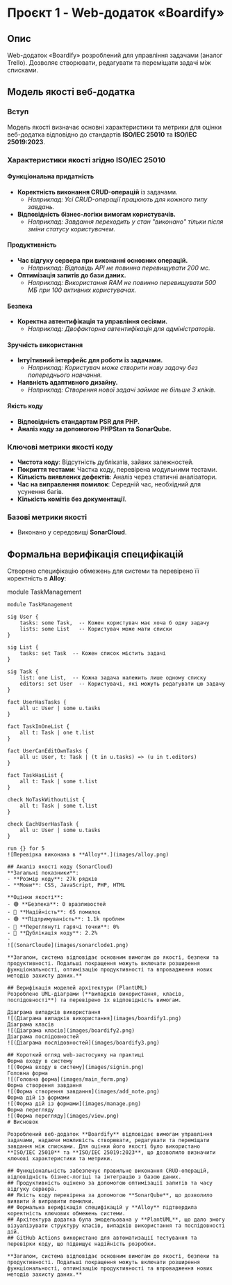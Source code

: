 # Проєкт 1 - Web-додаток «Boardify»

## Опис
Web-додаток «Boardify» розроблений для управління задачами (аналог Trello). Дозволяє створювати, редагувати та переміщати задачі між списками.

## Модель якості веб-додатка

### Вступ
Модель якості визначає основні характеристики та метрики для оцінки веб-додатка відповідно до стандартів **ISO/IEC 25010** та **ISO/IEC 25019:2023**.

### Характеристики якості згідно ISO/IEC 25010

#### **Функціональна придатність**
- **Коректність виконання CRUD-операцій** із задачами.
  - *Наприклад: Усі CRUD-операції працюють для кожного типу завдань.*
- **Відповідність бізнес-логіки вимогам користувачів.**
  - *Наприклад: Завдання переходить у стан "виконано" тільки після зміни статусу користувачем.*

#### **Продуктивність**
- **Час відгуку сервера при виконанні основних операцій.**
  - *Наприклад: Відповідь API не повинна перевищувати 200 мс.*
- **Оптимізація запитів до бази даних.**
  - *Наприклад: Використання RAM не повинно перевищувати 500 МБ при 100 активних користувачах.*

#### **Безпека**
- **Коректна автентифікація та управління сесіями.**
  - *Наприклад: Двофакторна автентифікація для адміністраторів.*

#### **Зручність використання**
- **Інтуїтивний інтерфейс для роботи із задачами.**
  - *Наприклад: Користувач може створити нову задачу без попереднього навчання.*
- **Наявність адаптивного дизайну.**
  - *Наприклад: Створення нової задачі займає не більше 3 кліків.*

#### **Якість коду**
- **Відповідність стандартам PSR для PHP.**
- **Аналіз коду за допомогою PHPStan та SonarQube.**

### Ключові метрики якості коду
- **Чистота коду**: Відсутність дублікатів, зайвих залежностей.
- **Покриття тестами**: Частка коду, перевірена модульними тестами.
- **Кількість виявлених дефектів**: Аналіз через статичні аналізатори.
- **Час на виправлення помилок**: Середній час, необхідний для усунення багів.
- **Кількість комітів без документації**.

### Базові метрики якості
- Виконано у середовищі **SonarCloud**.

## Формальна верифікація специфікацій
Створено специфікацію обмежень для системи та перевірено її коректність в **Alloy**:

module TaskManagement
```alloy
module TaskManagement

sig User {
    tasks: some Task,  -- Кожен користувач має хоча б одну задачу
    lists: some List   -- Користувач може мати списки
}

sig List {
    tasks: set Task  -- Кожен список містить задачі
}

sig Task {
    list: one List,  -- Кожна задача належить лише одному списку
    editors: set User  -- Користувачі, які можуть редагувати цю задачу
}

fact UserHasTasks {
    all u: User | some u.tasks
}

fact TaskInOneList {
    all t: Task | one t.list
}

fact UserCanEditOwnTasks {
    all u: User, t: Task | (t in u.tasks) => (u in t.editors)
}

fact TaskHasList {
    all t: Task | some t.list
}

check NoTaskWithoutList {
    all t: Task | some t.list
}

check EachUserHasTask {
    all u: User | some u.tasks
}

run {} for 5
![Перевірка виконана в **Alloy**.](images/alloy.png)

## Аналіз якості коду (SonarCloud)
**Загальні показники**:
- **Розмір коду**: 27k рядків
- **Мови**: CSS, JavaScript, PHP, HTML

**Оцінки якості**:
- 🟢 **Безпека**: 0 вразливостей
- 🔴 **Надійність**: 65 помилок
- 🟢 **Підтримуваність**: 1.1k проблем
- 🔴 **Переглянуті гарячі точки**: 0%
- 🔵 **Дублікація коду**: 2.2%
- 
![(SonarCloude](images/sonarclode1.png)

**Загалом, система відповідає основним вимогам до якості, безпеки та продуктивності. Подальші покращення можуть включати розширення функціональності, оптимізацію продуктивності та впровадження нових методів захисту даних.**

## Верифікація моделей архітектури (PlantUML)
Розроблено UML-діаграми (**випадків використання, класів, послідовності**) та перевірено їх відповідність вимогам.

Діаграма випадків використання
![(Діаграма випадків використання](images/boardify1.png)
Діаграма класів
![(Діаграма класів](images/boardify2.png)
Діаграма послідовностей
![(Діаграма послідовностей](images/boardify3.png)

## Короткий огляд web-застосунку на практиці
Форма входу в систему
![(Форма входу в систему](images/signin.png)
Головна форма
![(Головна форма](images/main_form.png)
Форма створення завдання
![(Форма створення завдання](images/add_note.png)
Форма дій із формами
![(Форма дій із формами](images/manage.png)
Форма перегляду
![(Форма перегляду](images/view.png)
# Висновок

Розроблений веб-додаток **Boardify** відповідає вимогам управління задачами, надаючи можливість створювати, редагувати та переміщати завдання між списками. Для оцінки його якості було використано **ISO/IEC 25010** та **ISO/IEC 25019:2023**, що дозволило визначити ключові характеристики та метрики.

## Функціональність забезпечує правильне виконання CRUD-операцій, відповідність бізнес-логіці та інтеграцію з базою даних.
## Продуктивність оцінено за допомогою оптимізації запитів та часу відгуку сервера.
## Якість коду перевірена за допомогою **SonarQube**, що дозволило виявити й виправити помилки.
## Формальна верифікація специфікацій у **Alloy** підтвердила коректність ключових обмежень системи.
## Архітектура додатка була змодельована у **PlantUML**, що дало змогу візуалізувати структуру класів, випадків використання та послідовності дій.
## GitHub Actions використано для автоматизації тестування та перевірки коду, що підвищує надійність розробки.

**Загалом, система відповідає основним вимогам до якості, безпеки та продуктивності. Подальші покращення можуть включати розширення функціональності, оптимізацію продуктивності та впровадження нових методів захисту даних.**


